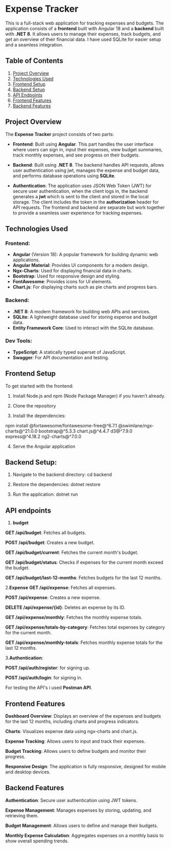 # Expense Tracker

This is a full-stack web application for tracking expenses and budgets. The application consists of a **frontend** built with Angular 18 and a **backend** built with **.NET 8**. It allows users to manage their expenses, track budgets, and get an overview of their financial data.
I have used SQLite  for easier setup and a seamless integration.

## Table of Contents

1. [Project Overview](#project-overview)
2. [Technologies Used](#technologies-used)
3. [Frontend Setup](#frontend-setup)
4. [Backend Setup](#backend-setup)
5. [API Endpoints](#api-endpoints)
6. [Frontend Features](#frontend-features)
7. [Backend Features](#backend-features)

## Project Overview

The **Expense Tracker** project consists of two parts:

- **Frontend**: Built using **Angular**. This part handles the user interface where users can sign in, input their expenses, view budget summaries, track monthly expenses, and see progress on their budgets.
  
- **Backend**: Built using **.NET 8**. The backend handles API requests, allows user authentication using jwt, manages the expense and budget data, and performs database operations using **SQLite**.
- **Authentication**: The application uses JSON Web Token (JWT) for secure user authentication, when the client logs in, the backend generates a **jwt** which is sent to the client and stored in the local storage. The client includes the token in the **authorization** header for API requests.
The frontend and backend are separate but work together to provide a seamless user experience for tracking expenses.

## Technologies Used

### Frontend:
- **Angular** (Version 18): A popular framework for building dynamic web applications.
- **Angular Material**: Provides UI components for a modern design.
- **Ngx-Charts**: Used for displaying financial data in charts.
- **Bootstrap**: Used for responsive design and styling.
- **FontAwesome**: Provides icons for UI elements.
- **Chart.js**: For displaying charts such as pie charts and progress bars.

### Backend:
- **.NET 8**: A modern framework for building web APIs and services.
- **SQLite**: A lightweight database used for storing expense and budget data.
- **Entity Framework Core**: Used to interact with the SQLite database.

### Dev Tools:
- **TypeScript**: A statically typed superset of JavaScript.
- **Swagger**: For API documentation and testing.
  
## Frontend Setup

To get started with the frontend:

1. Install Node.js and npm (Node Package Manager) if you haven’t already.
2. Clone the repository

3. Install the dependencies:
   
npm install @fortawesome/fontawesome-free@^6.7.1
@swimlane/ngx-charts@^21.0.0
bootstrap@^5.3.3
chart.js@^4.4.7
d3@^7.9.0
express@^4.18.2
ng2-charts@^7.0.0


4. Serve the Angular application

## Backend Setup:

1. Navigate to the backend directory:
cd backend

2. Restore the dependencies:
dotnet restore

3. Run the application:
dotnet run

## API endpoints
1. **budget**
   
**GET /api/budget**: Fetches all budgets.

**POST /api/budget**: Creates a new budget.

**GET /api/budget/current**: Fetches the current month's budget.

**GET /api/budget/status**: Checks if expenses for the current month exceed the budget.

**GET /api/budget/last-12-months**: Fetches budgets for the last 12 months.


2.**Expense**
**GET /api/expense**: Fetches all expenses.

**POST /api/expense**: Creates a new expense.

**DELETE /api/expense/{id}**: Deletes an expense by its ID.

**GET /api/expense/monthly**: Fetches the monthly expense totals.

**GET /api/expense/totals-by-category**: Fetches total expenses by category for the current month.

**GET /api/expense/monthly-totals**: Fetches monthly expense totals for the last 12 months.


3.**Authentication**:

**POST /api/auth/register**: for signing up.

**POST /api/auth/login**: for signing in.

For testing the API's i used **Postman API**.


## Frontend Features
**Dashboard Overview**: Displays an overview of the expenses and budgets for the last 12 months, including charts and progress indicators.

**Charts**: Visualizes expense data using ngx-charts and chart.js.

**Expense Tracking**: Allows users to input and track their expenses.

**Budget Tracking**: Allows users to define budgets and monitor their progress.

**Responsive Design**: The application is fully responsive, designed for mobile and desktop devices.


## Backend Features

**Authentication**: Secure user authentication using JWT tokens.

**Expense Management**: Manages expenses by storing, updating, and retrieving them.

**Budget Management**: Allows users to define and manage their budgets.

**Monthly Expense Calculation**: Aggregates expenses on a monthly basis to show overall spending trends.



